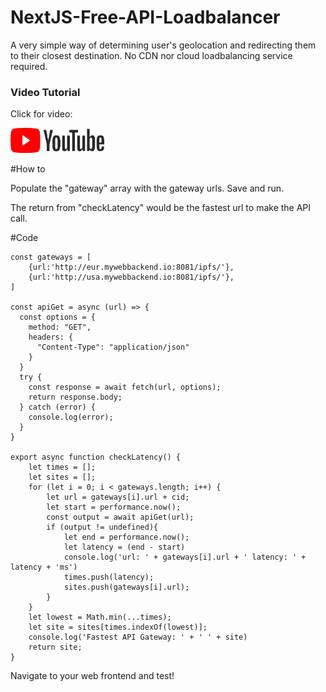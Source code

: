 # NextJS-Free-API-Loadbalancer
A very simple way of determining user's geolocation and redirecting them to their closest destination. No CDN nor cloud loadbalancing service required.

<h3>Video Tutorial</h3>

Click for video:

<a href="https://youtu.be/bNeTJgbJ3_A" target="_blank"><img src="https://github.com/net2devcrypto/misc/blob/main/ytlogo2.png" width="150" height="40"></a>

#How to

Populate the "gateway" array with the gateway urls. Save and run.

The return from "checkLatency" would be the fastest url to make the API call.

#Code

```shell
const gateways = [
    {url:'http://eur.mywebbackend.io:8081/ipfs/'},
    {url:'http://usa.mywebbackend.io:8081/ipfs/'},
]

const apiGet = async (url) => {
  const options = {
    method: "GET",
    headers: {
      "Content-Type": "application/json"
    }
  }
  try {
    const response = await fetch(url, options);
    return response.body;
  } catch (error) {
    console.log(error);
  }
}

export async function checkLatency() {
    let times = [];
    let sites = [];
    for (let i = 0; i < gateways.length; i++) {
        let url = gateways[i].url + cid;
        let start = performance.now();
        const output = await apiGet(url);
        if (output != undefined){
            let end = performance.now();
            let latency = (end - start)
            console.log('url: ' + gateways[i].url + ' latency: ' + latency + 'ms')
            times.push(latency);
            sites.push(gateways[i].url);
        }
    }
    let lowest = Math.min(...times);
    let site = sites[times.indexOf(lowest)];
    console.log('Fastest API Gateway: ' + ' ' + site)
    return site;
}
```

Navigate to your web frontend and test!
